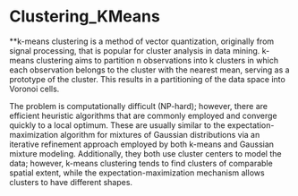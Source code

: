 # Clustering_KMeans


**k-means clustering is a method of vector quantization, originally from signal processing, that is popular for cluster analysis in data mining. k-means clustering aims to partition n observations into k clusters in which each observation belongs to the cluster with the nearest mean, serving as a prototype of the cluster. This results in a partitioning of the data space into Voronoi cells.

The problem is computationally difficult (NP-hard); however, there are efficient heuristic algorithms that are commonly employed and converge quickly to a local optimum. These are usually similar to the expectation-maximization algorithm for mixtures of Gaussian distributions via an iterative refinement approach employed by both k-means and Gaussian mixture modeling. Additionally, they both use cluster centers to model the data; however, k-means clustering tends to find clusters of comparable spatial extent, while the expectation-maximization mechanism allows clusters to have different shapes.

